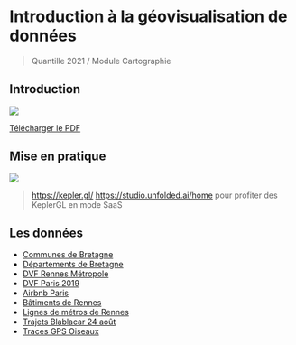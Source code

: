 # Introduction à la géovisualisation de données

> Quantille 2021 / Module Cartographie


## Introduction

![](https://i.imgur.com/Ijlnf4f.png)

[Télécharger le PDF](https://raw.githubusercontent.com/bmericskay/Quantilille/master/Visualisation%20de%20donn%C3%A9es%20spatiales%20sur%20le%20Web.pdf)

## Mise en pratique

![](https://i.imgur.com/4PMrVSI.png)


> https://kepler.gl/
> https://studio.unfolded.ai/home pour profiter des KeplerGL en mode SaaS


## Les données

* [Communes de Bretagne](https://github.com/bmericskay/Quantilille/blob/master/Data/1_CommunesBZH.geojson)
* [Départements de Bretagne](https://github.com/bmericskay/Quantilille/blob/master/Data/DepartementsBZH.geojson)
* [DVF Rennes Métropole](https://github.com/bmericskay/Quantilille/blob/master/Data/DVFRM.geojson)
* [DVF Paris 2019](https://github.com/bmericskay/Quantilille/blob/master/Data/5_DVF_Paris_2017.geojson)
* [Airbnb Paris](https://github.com/bmericskay/Quantilille/blob/master/Data/AirbnbParis.csv)
* [Bâtiments de Rennes](https://github.com/bmericskay/Quantilille/blob/master/Data/Bati_Rennes.geojson)
* [Lignes de métros de Rennes](https://github.com/bmericskay/Quantilille/blob/master/Data/metropolygon.geojson)
* [Trajets Blablacar 24 août](https://github.com/bmericskay/Quantilille/blob/master/Data/7_24aout_trajetsgrandesvilles.geojson)
* [Traces GPS Oiseaux](https://github.com/bmericskay/Quantilille/blob/master/Data/Traces_Oiseaux.csv)
